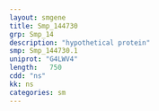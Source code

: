 ```yaml
---
layout: smgene
title: Smp_144730
grp: Smp_14
description: "hypothetical protein"
smp: Smp_144730.1
uniprot: "G4LWV4"
length:   750
cdd: "ns"
kk: ns
categories: sm
---
```

